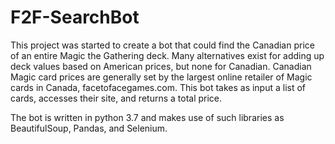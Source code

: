 # F2F-SearchBot
This project was started to create a bot that could find the Canadian price of an entire Magic the Gathering deck. 
Many alternatives exist for adding up deck values based on American prices, but none for Canadian. Canadian Magic card prices are generally 
set by the largest online retailer of Magic cards in Canada, facetofacegames.com. This bot takes as input a list of cards, accesses their site, and 
returns a total price.

The bot is written in python 3.7 and makes use of such libraries as BeautifulSoup, Pandas, and Selenium.

